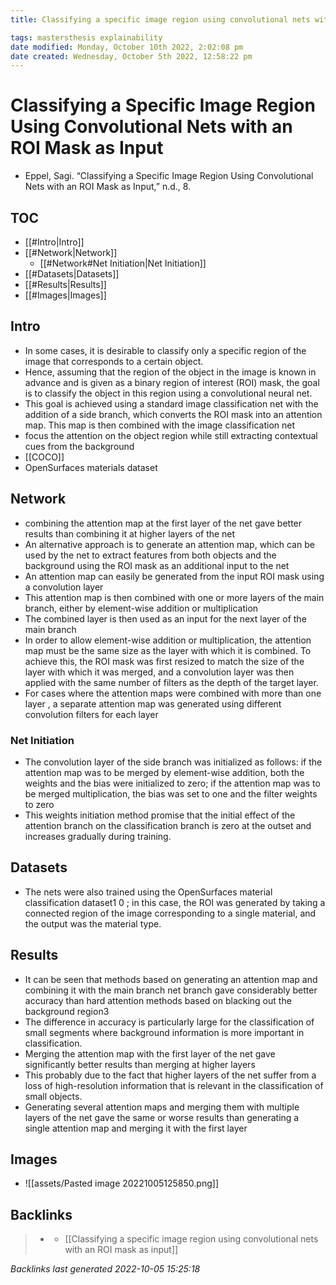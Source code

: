 ```yaml
---
title: Classifying a specific image region using convolutional nets with an ROI mask as input

tags: mastersthesis explainability
date modified: Monday, October 10th 2022, 2:02:08 pm
date created: Wednesday, October 5th 2022, 12:58:22 pm
---
```


# Classifying a Specific Image Region Using Convolutional Nets with an ROI Mask as Input
- Eppel, Sagi. “Classifying a Specific Image Region Using Convolutional Nets with an ROI Mask as Input,” n.d., 8.

## TOC
- [[#Intro|Intro]]
- [[#Network|Network]]
	- [[#Network#Net Initiation|Net Initiation]]
- [[#Datasets|Datasets]]
- [[#Results|Results]]
- [[#Images|Images]]

## Intro
- In some cases, it is desirable to classify only a specific region of the image that corresponds to a certain object.
- Hence, assuming that the region of the object in the image is known in advance and is given as a binary region of interest (ROI) mask, the goal is to classify the object in this region using a convolutional neural net.
- This goal is achieved using a standard image classification net with the addition of a side branch, which converts the ROI mask into an attention map. This map is then combined with the image classification net
- focus the attention on the object region while still extracting contextual cues from the background
- [[COCO]]
- OpenSurfaces materials dataset

## Network
- combining the attention map at the first layer of the net gave better results than combining it at higher layers of the net
- An alternative approach is to generate an attention map, which can be used by the net to extract features from both objects and the background using the ROI mask as an additional input to the net
- An attention map can easily be generated from the input ROI mask using a convolution layer
- This attention map is then combined with one or more layers of the main branch, either by element-wise addition or multiplication
- The combined layer is then used as an input for the next layer of the main branch
- In order to allow element-wise addition or multiplication, the attention map must be the same size as the layer with which it is combined. To achieve this, the ROI mask was first resized to match the size of the layer with which it was merged, and a convolution layer was then applied with the same number of filters as the depth of the target layer.
- For cases where the attention maps were combined with more than one layer , a separate attention map was generated using different convolution filters for each layer

### Net Initiation
- The convolution layer of the side branch was initialized as follows: if the attention map was to be merged by element-wise addition, both the weights and the bias were initialized to zero; if the attention map was to be merged multiplication, the bias was set to one and the filter weights to zero
- This weights initiation method promise that the initial effect of the attention branch on the classification branch is zero at the outset and increases gradually during training.

## Datasets
- The nets were also trained using the OpenSurfaces material classification dataset1 0 ; in this case, the ROI was generated by taking a connected region of the image corresponding to a single material, and the output was the material type.

## Results
- It can be seen that methods based on generating an attention map and combining it with the main branch net branch gave considerably better accuracy than hard attention methods based on blacking out the background region3
- The difference in accuracy is particularly large for the classification of small segments where background information is more important in classification.
- Merging the attention map with the first layer of the net gave significantly better results than merging at higher layers
- This probably due to the fact that higher layers of the net suffer from a loss of high-resolution information that is relevant in the classification of small objects.
- Generating several attention maps and merging them with multiple layers of the net gave the same or worse results than generating a single attention map and merging it with the first layer

## Images
- ![[assets/Pasted image 20221005125850.png]]

## Backlinks
> - [](journals/2022-10-05.md)
>   - [[Classifying a specific image region using convolutional nets with an ROI mask as input]]

_Backlinks last generated 2022-10-05 15:25:18_
